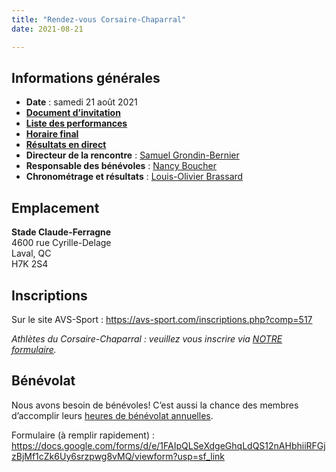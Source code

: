 ```yaml
---
title: "Rendez-vous Corsaire-Chaparral"
date: 2021-08-21

---
```


## Informations générales

- **Date** : samedi 21 août 2021
- [**Document d’invitation**](https://fichiers.corsaire-chaparral.org/s/75SmNQNKseqXQfR)
- [**Liste des performances**](https://fichiers.corsaire-chaparral.org/s/qQ3r3yc2Refe5Ct)
- [**Horaire final**](https://fichiers.corsaire-chaparral.org/s/jtLDN39pcwXDE6S)
- ‌[**Résultats en direct**](https://corsaire-chaparral.org/resultats/direct/)
- **Directeur de la rencontre** : [Samuel Grondin-Bernier](grondin750@hotmail.com)
- **Responsable des bénévoles** : [Nancy Boucher](mailto:nanzzou@outlook.com)
- **Chronométrage et résultats** : [Louis-Olivier Brassard](mailto:louis@corsaire-chaparral.org)

## Emplacement

**Stade Claude-Ferragne**  
4600 rue Cyrille-Delage  
Laval, QC  
H7K 2S4

## Inscriptions

Sur le site AVS-Sport : https://avs-sport.com/inscriptions.php?comp=517

_Athlètes du Corsaire-Chaparral : veuillez vous inscrire via [NOTRE formulaire](/calendrier/rendez-vous-corsaire-chaparral/)._

## Bénévolat

Nous avons besoin de bénévoles!
C’est aussi la chance des membres d’accomplir leurs [heures de bénévolat annuelles](/inscription/#benevolat).

Formulaire (à remplir rapidement) :
https://docs.google.com/forms/d/e/1FAIpQLSeXdgeGhqLdQS12nAHbhiiRFGjzBjMf1cZk6Uy6srzpwg8vMQ/viewform?usp=sf_link
